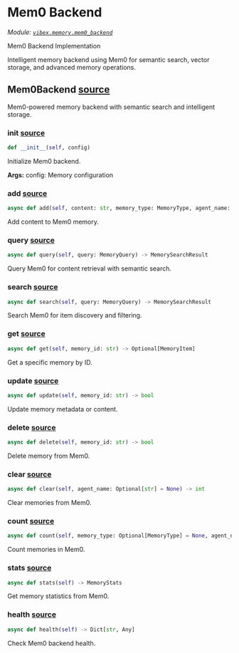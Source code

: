 # Mem0 Backend

_Module: [`vibex.memory.mem0_backend`](https://github.com/dustland/vibex/blob/main/src/vibex/memory/mem0_backend.py)_

Mem0 Backend Implementation

Intelligent memory backend using Mem0 for semantic search, vector storage,
and advanced memory operations.

## Mem0Backend <a href="https://github.com/dustland/vibex/blob/main/src/vibex/memory/mem0_backend.py#L19" class="source-link" title="View source code">source</a>

Mem0-powered memory backend with semantic search and intelligent storage.

### **init** <a href="https://github.com/dustland/vibex/blob/main/src/vibex/memory/mem0_backend.py#L22" class="source-link" title="View source code">source</a>

```python
def __init__(self, config)
```

Initialize Mem0 backend.

**Args:**
config: Memory configuration

### add <a href="https://github.com/dustland/vibex/blob/main/src/vibex/memory/mem0_backend.py#L72" class="source-link" title="View source code">source</a>

```python
async def add(self, content: str, memory_type: MemoryType, agent_name: str, metadata: Optional[Dict[str, Any]] = None, importance: float = 1.0) -> str
```

Add content to Mem0 memory.

### query <a href="https://github.com/dustland/vibex/blob/main/src/vibex/memory/mem0_backend.py#L112" class="source-link" title="View source code">source</a>

```python
async def query(self, query: MemoryQuery) -> MemorySearchResult
```

Query Mem0 for content retrieval with semantic search.

### search <a href="https://github.com/dustland/vibex/blob/main/src/vibex/memory/mem0_backend.py#L161" class="source-link" title="View source code">source</a>

```python
async def search(self, query: MemoryQuery) -> MemorySearchResult
```

Search Mem0 for item discovery and filtering.

### get <a href="https://github.com/dustland/vibex/blob/main/src/vibex/memory/mem0_backend.py#L167" class="source-link" title="View source code">source</a>

```python
async def get(self, memory_id: str) -> Optional[MemoryItem]
```

Get a specific memory by ID.

### update <a href="https://github.com/dustland/vibex/blob/main/src/vibex/memory/mem0_backend.py#L195" class="source-link" title="View source code">source</a>

```python
async def update(self, memory_id: str) -> bool
```

Update memory metadata or content.

### delete <a href="https://github.com/dustland/vibex/blob/main/src/vibex/memory/mem0_backend.py#L231" class="source-link" title="View source code">source</a>

```python
async def delete(self, memory_id: str) -> bool
```

Delete memory from Mem0.

### clear <a href="https://github.com/dustland/vibex/blob/main/src/vibex/memory/mem0_backend.py#L243" class="source-link" title="View source code">source</a>

```python
async def clear(self, agent_name: Optional[str] = None) -> int
```

Clear memories from Mem0.

### count <a href="https://github.com/dustland/vibex/blob/main/src/vibex/memory/mem0_backend.py#L261" class="source-link" title="View source code">source</a>

```python
async def count(self, memory_type: Optional[MemoryType] = None, agent_name: Optional[str] = None, metadata_filter: Optional[Dict[str, Any]] = None) -> int
```

Count memories in Mem0.

### stats <a href="https://github.com/dustland/vibex/blob/main/src/vibex/memory/mem0_backend.py#L292" class="source-link" title="View source code">source</a>

```python
async def stats(self) -> MemoryStats
```

Get memory statistics from Mem0.

### health <a href="https://github.com/dustland/vibex/blob/main/src/vibex/memory/mem0_backend.py#L365" class="source-link" title="View source code">source</a>

```python
async def health(self) -> Dict[str, Any]
```

Check Mem0 backend health.
